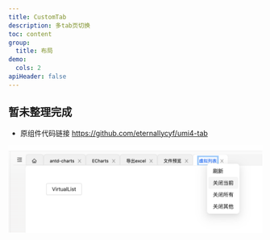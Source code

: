 ```yaml
---
title: CustomTab
description: 多tab页切换
toc: content
group:
  title: 布局
demo:
  cols: 2
apiHeader: false
---
```


## 暂未整理完成

- 原组件代码链接 https://github.com/eternallycyf/umi4-tab

![](../../../../../public/images/tag.png)
